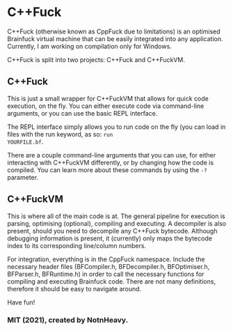 # C++Fuck
C++Fuck (otherwise known as CppFuck due to limitations) is an optimised Brainfuck virtual machine that can be easily integrated into any application. Currently, I am working on compilation only for Windows.

C++Fuck is split into two projects: C++Fuck and C++FuckVM.

## C++Fuck
This is just a small wrapper for C++FuckVM that allows for quick code execution, on the fly. You can either execute code via command-line arguments, or you can use the basic REPL interface. 

The REPL interface simply allows you to run code on the fly (you can load in files with the run keyword, as so: <code>run YOURFILE.bf</code>.

There are a couple command-line arguments that you can use, for either interacting with C++FuckVM differently, or by changing how the code is compiled. You can learn more about these commands by using the <code>-?</code> parameter.

## C++FuckVM
This is where all of the main code is at. The general pipeline for execution is parsing, optimising (optional), compiling and executing. A decompiler is also present, should you need to decompile any C++Fuck bytecode. Although debugging information is present, it (currently) only maps the bytecode index to its corresponding line/column numbers.

For integration, everything is in the CppFuck namespace. Include the necessary header files (BFCompiler.h, BFDecompiler.h, BFOptimiser.h, BFParser.h, BFRuntime.h) in order to call the necessary functions for compiling and executing Brainfuck code. There are not many definitions, therefore it should be easy to navigate around.

Have fun!

### MIT (2021), created by NotnHeavy.
